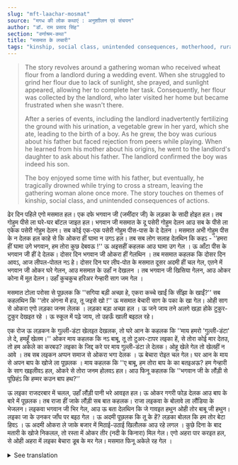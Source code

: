 ```yaml
---
slug: "mft-laachar-mosmat"
source: "मगध की लोक कथाएं : अनुशाीलन एवं संचयन"
author: "डॉ. राम प्रसाद सिंह"
section: "वर्णाश्रम-कथा"
title: "मसमात के लचारी"
tags: "kinship, social class, unintended consequences, motherhood, rural life"
---
```

<blockquote>
The story revolves around a gathering woman who received wheat flour from a landlord during a wedding event. When she struggled to grind her flour due to lack of sunlight, she prayed, and sunlight appeared, allowing her to complete her task. Consequently, her flour was collected by the landlord, who later visited her home but became frustrated when she wasn't there. 

After a series of events, including the landlord inadvertently fertilizing the ground with his urination, a vegetable grew in her yard, which she ate, leading to the birth of a boy. As he grew, the boy was curious about his father but faced rejection from peers while playing. When he learned from his mother about his origins, he went to the landlord's daughter to ask about his father. The landlord confirmed the boy was indeed his son.

The boy enjoyed some time with his father, but eventually, he tragically drowned while trying to cross a stream, leaving the gathering woman alone once more. The story touches on themes of kinship, social class, and unintended consequences of actions.
</blockquote>

ढेर दिन पहिले एगो मसमात हल। एक दफे भगवान जी (जमींदार जी) के लड़का के सादी होइत हल। तब गोहुम पीसे ला घरे-घर बॉटल जाइत हल। भगवान जी मसमात के दू पसेरी गोहुम देलन आउ सब के पीसे ला एकेक पसेरी गोहुम देलन। सब कोई एक-एक पसेरी गोहुम पीस-पास के दे देलन । मसमात अभी गोहुम पीस के न देलक हल काहे से कि ओकरा हीं घामा न उगऽ हल। तब सब लोग सलाह देलथिन कि कहऽ - '’हमरा हीं घामा उगे भगवान, हम तोरा कुछ देबवऊ !'' ऊ अइसहीं कहलक आउ घामा उग गेल । ऊ आँटा पीस के भगवान जी हीं दे देलक। दोसर दिन भगवान जी ओकरा हीं गेलथिन । तब मसमात कहलक कि दोसर दिन आवऽ, आज लीपल-पोतल नऽ हे। दोसर दिन घर लीप-पोत के मसमात दूसर अदमी हीं चल गेल, एतने में भगवान जी ओकर घरे गेलन, आउ मसमात के उहाँ न देखलन । तब भगवान जी खिसिया गेलन, आउ ओकर कोना में मूत देलन। उहाँ कुचकुच हरिअर गेन्हारी साग जम गेल । 

मसमात टोला परोसा से पूछलक कि ''सगिया बड़ी अच्छा हे, एकरा कच्चे खाईं कि सींझा के खाईं?'’ सब कहलथिन कि ''तोर अंगना में हउ, तू जइसे खो !'' ऊ मसमात बेचारी साग के पका के खा गेल। ओही साग से ओकरा एगो लड़का जनम लेलक । लड़का बड़ा अच्छा हल । ऊ जने जाय तने अलगे खड़ा होके टुकुर-टुकुर देखइत रहे । ऊ स्कूल में पढ़े जाय, तो उहऊँ खाली बइठल रहे। 

एक रोज ऊ लड़कन के गुल्ली-डंटा खेलइत देखलक, तो घरे आन के कहलक कि ''माय हमरो 'गुल्ली-डंटा' ले दे, हमहूँ खेलम।'' ओकर माय कहलक कि नऽ बाबू, तू तो टुअर-टापर लइका हें, से तोरा कोई मार देतउ, तो हम अकेले का करबउ? लइका के जिद्द करे पर माय गुल्ली-डंटा ले देलक। ओहू खेले गेल तो खेलहीं न आवे । तब सब लइकन अप्पन समाज से ओकरा भगा देलक । ऊ बेचारा रोइत चल गेल। घर आन के माय से अपन बाप के खोजे ला पूछलक । माय कहलक कि ''ए बाबू, हम तोरा बाप के का बतइअऊ? हम गेन्हारी के साग खइलीवऽ हल, ओकरे से तोरा जनम होलवऽ हल। आउ फिनू कहलक कि ''भगवान जी के लौंड़ी से पूछिहंऽ कि हम्मर कउन बाप हथ?'’

ऊ लइका राजदरबार में चलल, उहाँ लौंड़ी पानी भरे आवइत हल। ऊ ओकर गगरी फोड़ देलक आउ बाप के बारे में पूछलक। तब राजा हीं जाके लौंड़ी सब बात कहलक। राजा लइकवा के बोलावे ला लौंडिया के भेजलन। लइकवा भगवान जी भिर गेल, आउ ऊ बता देलथिन कि जे गावइत हथुन ओही तोर बाबू जी हथुन। लइका जा के उनकर जाँघ पर बइठ गेल । ऊ अदमी पूछलक कि तू के हें? लड़का बोलल कि हम तोर बेटा हिवऽ । ऊ अदमी ओकरा ले जाके बजार में मिठाई-उठाई खिलौलक आउ रहे लगल । कुछे दिना के बाद मतारी के खोजे निकलल, तो रस्ता में ओकर तीर (नदी के किनारा) मिल गेल। एगो अहरा पार करइत हल, से ओही अहरा में लइका बेचारा डूब के मर गेल। मसमात फिनू अकेले रह गेल ।

<details>
<summary>See translation</summary>

One day long ago, there was a gathering. It was the time when the landlord's son was getting married. During that time, wheat flour was being distributed from house to house. The landlord gave two baskets of wheat flour to the gathering and distributed one basket of flour to everyone for the grinding. Everyone ground their share of flour and handed it over. The gathering hadn't ground her flour yet because she hadn’t received any sunlight. Then everyone advised her to say, "Let my sunlight come, God! I'll give you something!" She spoke like this and the sunlight appeared. She ground the flour and handed it over to the landlord. The next day, the landlord visited her. Then the gathering said, "Come tomorrow; I haven't done the cleaning today." The next day, after cleaning the house, she approached another person, meanwhile, the landlord went to her house but didn’t find the gathering there. The landlord became annoyed and urinated in a corner. There then grew a lot of green, tender leaves.

The gathering asked someone from the village, "The vegetable is very good; should it be eaten raw or cooked?" Everyone replied, "It’s in your courtyard; you do as you like!" The poor gathering ended up cooking the vegetable and ate it. From that vegetable, she gave birth to a boy. The boy was very good. He would stand apart and look around. When he went to school, he just sat there.

One day, he saw the other boys playing gully-danda (a traditional game), so he went home and said, "Mother, give me a gully-danda too; I want to play!" His mother said, "No, dear, you're a tender child; if someone hits you, what will I do alone?" After the boy insisted, the mother gave him a gully-danda. When he played, he couldn’t keep up. Then all the other kids expelled him from their group. The poor boy went off crying. When he got home, he asked his mother where his father was. His mother replied, "Oh dear, how should I tell you about your father? I ate greens, and that’s how you were born. And then she added, “You should ask the landlord's daughter who your father is!"

The boy went to the royal court where the landlord's daughter had come to fetch water. He broke her pot and asked her about his father. Then the girl went to the king and told him everything. The king sent the girl to call the boy. When the boy reached, the landlord told him that the one he was looking for was indeed his father. The boy sat on his thigh. The man asked him, "Who are you?" The boy replied, "I am your son." The man took him to the market and treated him to sweets and toys and stayed with him. 

After some days, he went out to search for his mother, and on the way, he found the riverbank. While crossing a stream, the poor boy drowned. The gathering was left alone once again.
</details>